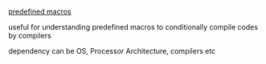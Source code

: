 [predefined macros](https://blog.kowalczyk.info/article/j/guide-to-predefined-macros-in-c-compilers-gcc-clang-msvc-etc..html)

useful for understanding predefined macros to conditionally compile codes by compilers

dependency can be OS, Processor Architecture, compilers etc